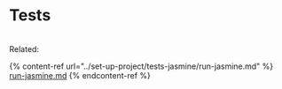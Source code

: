 # Tests

\
Related:

{% content-ref url="../set-up-project/tests-jasmine/run-jasmine.md" %}
[run-jasmine.md](../set-up-project/tests-jasmine/run-jasmine.md)
{% endcontent-ref %}
